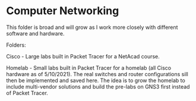 # Computer Networking

This folder is broad and will grow as I work more closely with different software and hardware. 


Folders: 

Cisco - Large labs built in Packet Tracer for a NetAcad course. 

Homelab - Small labs built in Packet Tracer for a homelab (all Cisco hardware as of 5/10/2021). The real switches and router configurations sill then be implemented and saved here. The idea is to grow the homelab to include multi-vendor solutions and build the pre-labs on GNS3 first instead of Packet Tracer.  
